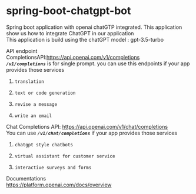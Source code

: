 # spring-boot-chatgpt-bot
Spring boot application with openai chatGTP integrated. This application show us how to integrate ChatGPT in our application  
This application is build using the chatGPT model : gpt-3.5-turbo  

API endpoint  
CompletionsAPI:https://api.openai.com/v1/completions    
**_`/v1/completions`_** is for single prompt. you can use this endpoints if your app provides those services
1.     translation
2.     text or code generation
3.     revise a message
4.     write an email

Chat Completions API: https://api.openai.com/v1/chat/completions  
You can use **_`/v1/chat/completions`_** if your app provides those services
1.     chatgpt style chatbots
2.     virtual assistant for customer service
3.     interactive surveys and forms

Documentations  
https://platform.openai.com/docs/overview
